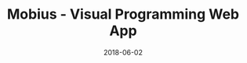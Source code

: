 ---
layout: post
size: 6
group: app
title:  Mobius - Visual Programming Web App
summary: Visual programming environment for 3D modelling. Easy to use, open-source, with customizable viewers and functions
text: Built with Angular, Mobius offers a visual programming environment in the browser, merging flow-based and textual programming paradigms.  It is an easy-to-use, open source platform, customizable and modular data viewers and function libraries. 
role: Product Management
project-url: https://design-automation.github.io/mobius-geospatial
date:   2018-06-02
categories: post
type: project
tags: 
- angular2+ 
- threejs
---